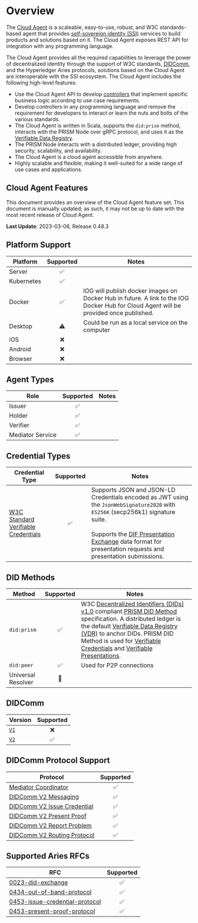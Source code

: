 # Overview

The [Cloud Agent](/docs/concepts/glossary#cloud-agent) is a scaleable, easy-to-use, robust, and W3C standards-based agent that provides [self-sovereign identity (SSI)](/docs/concepts/glossary#self-sovereign-identity) services to build products and solutions based on it. The Cloud Agent exposes REST API for integration with any programming language.

The Cloud Agent provides all the required capabilities to leverage the power of decentralized identity through the support of W3C standards, [DIDComm](/docs/concepts/glossary#didcomm), and the Hyperledger Aries protocols, solutions based on the Cloud Agent are interoperable with the SSI ecosystem. The Cloud Agent includes the following high-level features:

- Use the Cloud Agent API to develop [controllers](/docs/concepts/glossary#controller) that implement specific business logic according to use case requirements.
- Develop controllers in any programming language and remove the requirement for developers to interact or learn the nuts and bolts of the various standards.
- The Cloud Agent is written in Scala, supports the `did:prism` method, interacts with the PRISM Node over gRPC protocol, and uses it as the [Verifiable Data Registry](/docs/concepts/glossary#verifiable-data-registry). 
- The PRISM Node interacts with a distributed ledger, providing high security, scalability, and availability.
- The Cloud Agent is a cloud agent accessible from anywhere.
- Highly scalable and flexible, making it well-suited for a wide range of use cases and applications.


## Cloud Agent Features

This document provides an overview of the Cloud Agent feature set. This document is manually updated; as such, it may not be up to date with the most recent release of Cloud Agent.

**Last Update**: 2023-03-06, Release 0.48.3

## Platform Support

| Platform | Supported | Notes             |
| -------- | :-------: |  ------- |
| Server   | :white_check_mark: |    |
| Kubernetes | :white_check_mark: |  |
| Docker   | :white_check_mark: | IOG will publish docker images on Docker Hub in future. A link to the IOG Docker Hub for Cloud Agent will be provided once published. |
| Desktop  | :warning:         | Could be run as a local service on the computer |
| iOS      | :x:        |    |
| Android  | :x:        |    |
| Browser  | :x:        |    |

## Agent Types

| Role     | Supported | Notes      |
| -------- | :-------: |  --------- |
| Issuer   | :white_check_mark:        |            |
| Holder   | :white_check_mark:        |            |
| Verifier | :white_check_mark:        |            |
| Mediator Service | :white_check_mark:|            |

## Credential Types

| Credential Type | Supported | Notes |
| --- | :--: | -- |
| [W3C Standard Verifiable Credentials](https://www.w3.org/TR/vc-data-model/) | :white_check_mark: | Supports JSON and JSON-LD Credentials encoded as JWT using the `JsonWebSignature2020` with `ES256K` (secp256k1) signature suite.<br /><br />Supports the [DIF Presentation Exchange](https://identity.foundation/presentation-exchange/) data format for presentation requests and presentation submissions. |

## DID Methods

| Method | Supported | Notes                                                                                                                                                                                                                                                                                                                                                                                                                                                                                                                                                |
| --- | :--: |------------------------------------------------------------------------------------------------------------------------------------------------------------------------------------------------------------------------------------------------------------------------------------------------------------------------------------------------------------------------------------------------------------------------------------------------------------------------------------------------------------------------------------------------------|
| `did:prism` | :white_check_mark: | W3C [Decentralized Identifiers (DIDs) v1.0](https://www.w3.org/TR/did-core/) compliant [PRISM DID Method](https://github.com/input-output-hk/PRISM-did-method-spec/blob/main/w3c-spec/PRISM-method.md) specification. A distributed ledger is the default [Verifiable Data Registry (VDR)](/docs/concepts/glossary#verifiable-data-registry) to anchor DIDs. PRISM DID Method is used for [Verifiable Credentials](/docs/concepts/glossary#verifiable-credential) and [Verifiable Presentations](/docs/concepts/glossary#verifiable-presentation). |
| `did:peer` | :white_check_mark:| Used for P2P connections                                                                                                                                                                                                                                                                                                                                                                                                                                                                                                                             |
| Universal Resolver | :construction: |                                                                                                                                                                                                                                                                                                                                                                                                                                                                                                                                                      |

## DIDComm

| Version | Supported |
| --- | :--: |
| [`V1`](https://github.com/hyperledger/aries-rfcs/blob/main/concepts/0005-didcomm/README.md) | :x: |
| [`V2`](https://identity.foundation/didcomm-messaging/spec/) | :white_check_mark: |

## DIDComm Protocol Support

| Protocol | Supported |
| --- | :--: |
| [Mediator Coordinator](https://didcomm.org/mediator-coordination/2.0/) | :white_check_mark: |
| [DIDComm V2 Messaging](https://identity.foundation/didcomm-messaging/spec) | :white_check_mark: |
| [DIDComm V2 Issue Credential](https://github.com/decentralized-identity/waci-didcomm/tree/main/issue_credential) | :white_check_mark: |
| [DIDComm V2 Present Proof](https://github.com/decentralized-identity/waci-didcomm/blob/main/present_proof/present-proof-v3.md) | :white_check_mark: |
| [DIDComm V2 Report Problem](https://identity.foundation/didcomm-messaging/spec/#problem-reports) | :white_check_mark: |
| [DIDComm V2 Routing Protocol](https://identity.foundation/didcomm-messaging/spec/#routing-protocol-20) | :white_check_mark: |

## Supported Aries RFCs

| RFC | Supported |
 --- | :--: |
| [0023-did-exchange](https://github.com/hyperledger/aries-rfcs/tree/main/features/0023-did-exchange)      | :white_check_mark:        |
| [0434-out-of-band-protocol](https://github.com/hyperledger/aries-rfcs/blob/main/features/0434-outofband/README.md)      | :white_check_mark:        |
| [0453-issue-credential-protocol](https://github.com/hyperledger/aries-rfcs/tree/main/features/0453-issue-credential-v2)      | :white_check_mark:        |
| [0453-present-proof-protocol](https://github.com/hyperledger/aries-rfcs/tree/main/features/0454-present-proof-v2)      | :white_check_mark:        |
